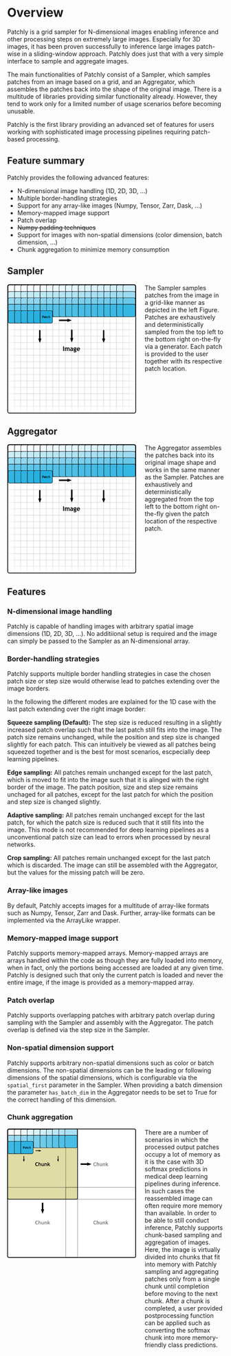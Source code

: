 # Overview

Patchly is a grid sampler for N-dimensional images enabling inference and other processing steps on extremely large images. Especially for 3D images, it has been proven successfully to inference large images patch-wise in a sliding-window approach. Patchly does just that with a very simple interface to sample and aggregate images.

The main functionalities of Patchly consist of a Sampler, which samples patches from an image based on a grid, and an Aggregator, which assembles the patches back into the shape of the original image. There is a multitude of libraries providing similar functionality already. However, they tend to work only for a limited number of usage scenarios before becoming unusable. 

Patchly is the first library providing an advanced set of features for users working with sophisticated image processing pipelines requiring patch-based processing.

## Feature summary

Patchly provides the following advanced features:
- N-dimensional image handling (1D, 2D, 3D, ...)
- Multiple border-handling strategies
- Support for any array-like images (Numpy, Tensor, Zarr, Dask, ...)
- Memory-mapped image support
- Patch overlap
- ~~Numpy padding techniques~~
- Support for images with non-spatial dimensions (color dimension, batch dimension, ...)
- Chunk aggregation to minimize memory consumption

## Sampler

<div style="display: flex; align-items: flex-start;">
  <img src="resources/patch_sampler.png" style="height: 300px; margin-right: 20px;" />
  <div>
    The Sampler samples patches from the image in a grid-like manner as depicted in the left Figure. Patches are exhaustively and deterministically sampled from the top left to the bottom right on-the-fly via a generator. Each patch is provided to the user together with its respective patch location.
  </div>
</div>

## Aggregator

<div style="display: flex; align-items: flex-start;">
  <img src="resources/patch_sampler.png" style="height: 300px; margin-right: 20px;" />
  <div>
    The Aggregator assembles the patches back into its original image shape and works in the same manner as the Sampler. Patches are exhaustively and deterministically aggregated from the top left to the bottom right on-the-fly given the patch location of the respective patch.
  </div>
</div>

## Features

### N-dimensional image handling

Patchly is capable of handling images with arbitrary spatial image dimensions (1D, 2D, 3D, ...). No additiional setup is required and the image can simply be passed to the Sampler as an N-dimensional array.

### Border-handling strategies

Patchly supports multiple border handling strategies in case the chosen patch size or step size would otherwise lead to patches extending over the image borders.

In the following the different modes are explained for the 1D case with the last patch extending over the right image border:

**Squeeze sampling (Default):** The step size is reduced resulting in a slightly increased patch overlap such that the last patch still fits into the image. The patch size remains unchanged, while the position and step size is changed slightly for each patch. This can intuitively be viewed as all patches being squeezed together and is the best for most scenarios, escpecially deep learning pipelines.

**Edge sampling:** All patches remain unchanged except for the last patch, which is moved to fit into the image such that it is alinged with the right border of the image. The patch position, size and step size remains unchaged for all patches, except for the last patch for which the position and step size is changed slightly.

**Adaptive sampling:** All patches remain unchanged except for the last patch, for which the patch size is reduced such that it still fits into the image. This mode is not recommended for deep learning pipelines as a unconventional patch size can lead to errors when processed by neural networks.

**Crop sampling:** All patches remain unchanged except for the last patch which is discarded. The image can still be assembled with the Aggregator, but the values for the missing patch will be zero.


### Array-like images

By default, Patchly accepts images for a multitude of array-like formats such as Numpy, Tensor, Zarr and Dask. Further, array-like formats can be implemented via the ArrayLike wrapper.

### Memory-mapped image support

Patchly supports memory-mapped arrays. Memory-mapped arrays are arrays handled within the code as though they are fully loaded into memory, when in fact, only the portions being accessed are loaded at any given time. Patchly is designed such that only the current patch is loaded and never the entire image, if the image is provided as a memory-mapped array.

### Patch overlap

Patchly supports overlapping patches with arbitrary patch overlap during sampling with the Sampler and assembly with the Aggregator. The patch overlap is defined via the step size in the Sampler.

### Non-spatial dimension support

Patchly supports arbitrary non-spatial dimensions such as color or batch dimensions. The non-spatial dimensions can be the leading or following dimensions of the spatial dimensions, which is configurable via the `spatial_first` parameter in the Sampler. When providing a batch dimension the parameter `has_batch_dim` in the Aggregator needs to be set to True for the correct handling of this dimension.

### Chunk aggregation

<div style="display: flex; align-items: flex-start;">
  <img src="resources/chunk_sampler.png" style="height: 300px; margin-right: 20px;" />
  <div>
    There are a number of scenarios in which the processed output patches occupy a lot of memory as it is the case with 3D softmax predictions in medical deep learning pipelines during inference. In such cases the reassembled image can often require more memory than available. In order to be able to still conduct inference, Patchly supports chunk-based sampling and aggregation of images. Here, the image is virtually divided into chunks that fit into memory with Patchly sampling and aggregating patches only from a single chunk until completion before moving to the next chunk. After a chunk is completed, a user provided postprocessing function can be applied such as converting the softmax chunk into more memory-friendly class predictions.
  </div>
</div>